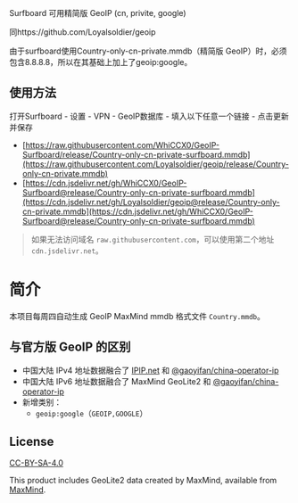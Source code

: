Surfboard 可用精简版 GeoIP (cn, privite, google)

同https://github.com/Loyalsoldier/geoip 

由于surfboard使用Country-only-cn-private.mmdb（精简版 GeoIP）时，必须包含8.8.8.8，所以在其基础上加上了geoip:google。

## 使用方法

打开Surfboard - 设置 - VPN - GeoIP数据库 - 填入以下任意一个链接 - 点击更新并保存

  - [https://raw.githubusercontent.com/WhiCCX0/GeoIP-Surfboard/release/Country-only-cn-private-surfboard.mmdb](https://raw.githubusercontent.com/Loyalsoldier/geoip/release/Country-only-cn-private.mmdb)
  - [https://cdn.jsdelivr.net/gh/WhiCCX0/GeoIP-Surfboard@release/Country-only-cn-private-surfboard.mmdb](https://cdn.jsdelivr.net/gh/Loyalsoldier/geoip@release/Country-only-cn-private.mmdb](https://cdn.jsdelivr.net/gh/WhiCCX0/GeoIP-Surfboard@release/Country-only-cn-private-surfboard.mmdb)

> 如果无法访问域名 `raw.githubusercontent.com`，可以使用第二个地址 `cdn.jsdelivr.net`。


# 简介

本项目每周四自动生成 GeoIP MaxMind mmdb 格式文件 `Country.mmdb`。

## 与官方版 GeoIP 的区别

- 中国大陆 IPv4 地址数据融合了 [IPIP.net](https://github.com/17mon/china_ip_list/blob/master/china_ip_list.txt) 和 [@gaoyifan/china-operator-ip](https://github.com/gaoyifan/china-operator-ip/blob/ip-lists/china.txt)
- 中国大陆 IPv6 地址数据融合了 MaxMind GeoLite2 和 [@gaoyifan/china-operator-ip](https://github.com/gaoyifan/china-operator-ip/blob/ip-lists/china6.txt)
- 新增类别：
  - `geoip:google`（`GEOIP,GOOGLE`）


## License

[CC-BY-SA-4.0](https://creativecommons.org/licenses/by-sa/4.0/)

This product includes GeoLite2 data created by MaxMind, available from [MaxMind](http://www.maxmind.com).
